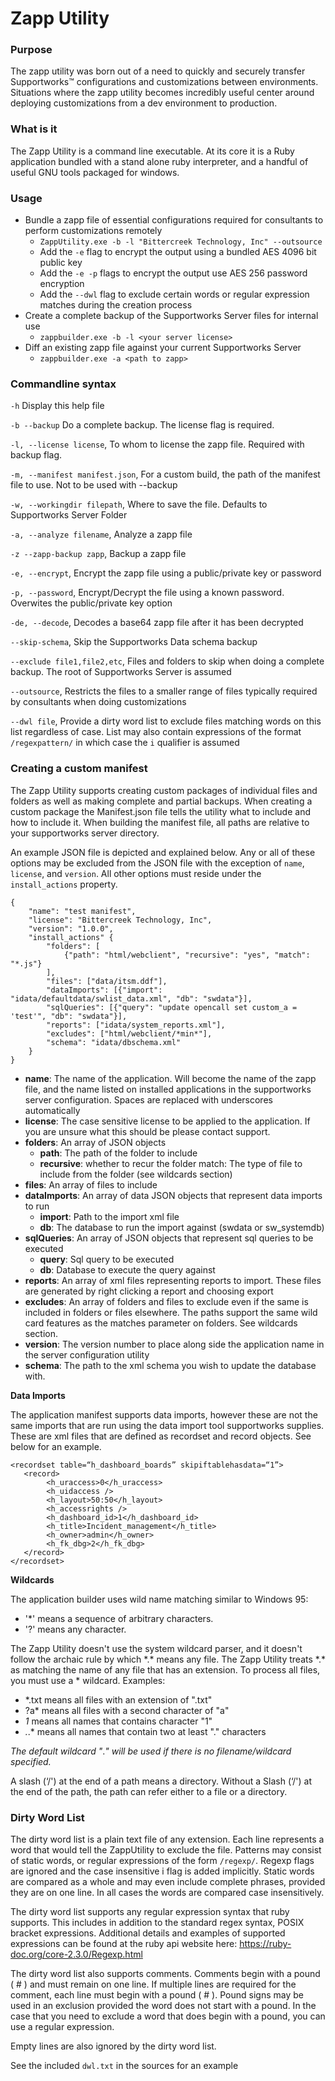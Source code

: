 # Zapp Utility
### Purpose

The zapp utility was born out of a need to quickly
and securely transfer Supportworks&trade; configurations and customizations
between environments. Situations where the zapp utility
becomes incredibly useful
center around deploying customizations from a dev
environment to production.

### What is it

The Zapp Utility is a command line executable. At its
core it is a Ruby application bundled with a stand alone
ruby interpreter, and a handful of useful GNU tools
packaged for windows.

### Usage

 * Bundle a zapp file of essential configurations required for
 consultants to perform customizations remotely
   * `ZappUtility.exe -b -l "Bittercreek Technology, Inc" --outsource`
   * Add the `-e` flag to encrypt the output using a bundled AES 4096 bit public key
   * Add the `-e -p` flags to encrypt the output use AES 256 password encryption
   * Add the `--dwl` flag to exclude certain words or regular expression matches during the creation process
 * Create a complete backup of the Supportworks Server
 files for internal use
   * `zappbuilder.exe -b -l <your server license>`
 * Diff an existing zapp file against your current Supportworks Server
   * `zappbuilder.exe -a <path to zapp>`

### Commandline syntax

`-h` Display this help file

`-b --backup` Do a complete backup. The license flag is required.

`-l, --license license`, To whom to license the zapp file. Required with backup flag.

`-m, --manifest manifest.json`, For a custom build, the path of the manifest file to use. Not to be used with --backup

`-w, --workingdir filepath`, Where to save the file. Defaults to Supportworks Server Folder

`-a, --analyze filename`, Analyze a zapp file

`-z --zapp-backup zapp`, Backup a zapp file

`-e, --encrypt`, Encrypt the zapp file using a public/private key or password

`-p, --password`, Encrypt/Decrypt the file using a known password. Overwites the public/private key option

`-de, --decode`, Decodes a base64 zapp file after it has been decrypted

`--skip-schema`, Skip the Supportworks Data schema backup

`--exclude file1,file2,etc`, Files and folders to skip when doing a complete backup. The root of Supportworks Server is assumed

`--outsource`, Restricts the files to a smaller range of files typically required by consultants when doing customizations

`--dwl file`, Provide a dirty word list to exclude files matching words on this list regardless of case. List may also contain expressions of the format `/regexpattern/` in which case the `i` qualifier is assumed

### Creating a custom manifest

The Zapp Utility supports creating custom packages of individual
files and folders as well as making complete and partial backups.
When creating a custom package the Manifest.json file tells
the utility what to include and how to include it.
When building the manifest file, all paths are relative to your
supportworks server directory.

An example JSON file is depicted and explained below.
 Any or all of these options may be excluded from
 the JSON file with the exception of
 `name`, `license`, and `version`. All other options
 must reside under the `install_actions` property.


    {
        "name": "test manifest",
        "license": "Bittercreek Technology, Inc",
        "version": "1.0.0",
        "install_actions" {
            "folders": [
                {"path": "html/webclient", "recursive": "yes", "match": "*.js"}
            ],
            "files": ["data/itsm.ddf"],
            "dataImports": [{"import": "idata/defaultdata/swlist_data.xml", "db": "swdata"}],
            "sqlQueries": [{"query": "update opencall set custom_a = 'test'", "db": "swdata"}],
            "reports": ["idata/system_reports.xml"],
            "excludes": ["html/webclient/*min*"],
            "schema": "idata/dbschema.xml"
        }
    }


* **name**: The name of the application. Will become the name of the zapp file, and the name listed on installed applications in the supportworks server configuration. Spaces are replaced with underscores automatically
* **license**: The case sensitive license to be applied to the application. If you are unsure what this should be please contact support.
* **folders**: An array of JSON objects
  * **path**: The path of the folder to include
  * **recursive**: whether to recur the folder
     match: The type of file to include from the folder (see wildcards section)
* **files**: An array of files to include
* **dataImports**: An array of data JSON objects that represent data imports to run
  * **import**: Path to the import xml file
  * **db**: The database to run the import against (swdata or sw_systemdb)
* **sqlQueries**: An array of JSON objects that represent sql queries to be executed
  * **query**: Sql query to be executed
  * **db**: Database to execute the query against
* **reports**: An array of xml files representing reports to import. These files are generated by right clicking a report and choosing export
* **excludes**: An array of folders and files to exclude even if the same is included in folders or files elsewhere. The paths support the same wild card features as the matches parameter on folders. See wildcards section.
* **version**: The version number to place along side the application name in the server configuration utility
* **schema**: The path to the xml schema you wish to update the database with.


**Data Imports**

The application manifest supports data imports, however these are not the same imports that are run using the data import tool supportworks supplies. These are xml files that are defined as recordset and record objects. See below for an example.

    <recordset table=“h_dashboard_boards” skipiftablehasdata=“1”>
       <record>
            <h_uraccess>0</h_uraccess>
            <h_uidaccess />
            <h_layout>50:50</h_layout>
            <h_accessrights />
            <h_dashboard_id>1</h_dashboard_id>
            <h_title>Incident_management</h_title>
            <h_owner>admin</h_owner>
            <h_fk_dbg>2</h_fk_dbg>
       </record>
    </recordset>


**Wildcards**

The application builder uses wild name matching similar to Windows 95:
* '*' means a sequence of arbitrary characters.
* '?' means any character.

The Zapp Utility doesn't use the system
wildcard parser, and it doesn't follow the archaic
rule by which \*.\* means any file. The Zapp Utility
treats \*.\* as matching the name of any
file that has an extension. To process all files,
you must use a * wildcard.
Examples:

* *.txt	means all files with an extension of ".txt"
* ?a*	means all files with a second character of "a"
* *1*	means all names that contains character "1"
* *.*.*	means all names that contain two at least "." characters

*The default wildcard "*.*" will be used if there
is no filename/wildcard specified.*

A slash (‘/') at the end of a path means a directory. Without a Slash (‘/') at the end of the path, the path can refer either to a file or a directory.

### Dirty Word List

The dirty word list is a plain text file of any extension.
Each line represents a word that would tell the
ZappUtility to exclude the file. Patterns may
consist of static words, or regular expressions
of the form `/regexp/`. Regexp flags are ignored
and the case insensitive i flag is added implicitly.
Static words are compared as a whole and may even
include complete phrases, provided they are on
one line. In all cases the words are compared case
insensitively.


The dirty word list supports any regular expression
syntax that ruby supports. This includes in addition
to the standard regex syntax, POSIX bracket expressions.
Additional details and examples of supported expressions
can be found at the ruby api website here: https://ruby-doc.org/core-2.3.0/Regexp.html


The dirty word list also supports comments. Comments begin with a pound ( # ) and must remain on one line. If multiple lines are required for the comment, each line must begin with a pound ( # ). Pound signs may be used in an exclusion provided the word does not start with a pound. In the case that you need to exclude a word that does begin with a pound, you can use a regular expression.


Empty lines are also ignored by the dirty word list.


See the included `dwl.txt` in the sources for an example